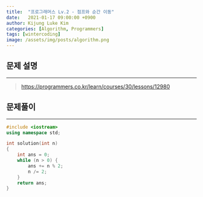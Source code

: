 ```yaml
---
title:  "프로그래머스 Lv.2 - 점프와 순간 이동"
date:   2021-01-17 09:00:00 +0900
author: Kijung Luke Kim
categories: [Algorithm, Programmers]
tags: [wintercoding]
image: /assets/img/posts/algorithm.png
---
```


## 문제 설명
---

> https://programmers.co.kr/learn/courses/30/lessons/12980

## 문제풀이
---

```cpp
#include <iostream>
using namespace std;

int solution(int n)
{
    int ans = 0;   
    while (n > 0) {
        ans += n % 2;
        n /= 2;
    }
    return ans;
}
```